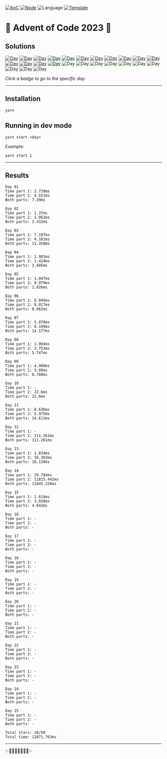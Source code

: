 <!-- Entries between SOLUTIONS and RESULTS tags are auto-generated -->

[![AoC](https://badgen.net/badge/AoC/2023/blue)](https://adventofcode.com/2023)
[![Node](https://badgen.net/badge/Node/v16.13.0+/blue)](https://nodejs.org/en/download/)
![Language](https://badgen.net/badge/Language/TypeScript/blue)
[![Template](https://badgen.net/badge/Template/aocrunner/blue)](https://github.com/caderek/aocrunner)

# 🎄 Advent of Code 2023 🎄

## Solutions

<!--SOLUTIONS-->

[![Day](https://badgen.net/badge/01/%E2%98%85%E2%98%85/green)](src/day01)
[![Day](https://badgen.net/badge/02/%E2%98%85%E2%98%85/green)](src/day02)
[![Day](https://badgen.net/badge/03/%E2%98%85%E2%98%85/green)](src/day03)
[![Day](https://badgen.net/badge/04/%E2%98%85%E2%98%85/green)](src/day04)
[![Day](https://badgen.net/badge/05/%E2%98%85%E2%98%85/green)](src/day05)
[![Day](https://badgen.net/badge/06/%E2%98%85%E2%98%85/green)](src/day06)
[![Day](https://badgen.net/badge/07/%E2%98%85%E2%98%85/green)](src/day07)
[![Day](https://badgen.net/badge/08/%E2%98%85%E2%98%85/green)](src/day08)
[![Day](https://badgen.net/badge/09/%E2%98%85%E2%98%85/green)](src/day09)
[![Day](https://badgen.net/badge/10/%E2%98%86%E2%98%85/yellow)](src/day10)
[![Day](https://badgen.net/badge/11/%E2%98%85%E2%98%85/green)](src/day11)
[![Day](https://badgen.net/badge/12/%E2%98%86%E2%98%85/yellow)](src/day12)
[![Day](https://badgen.net/badge/13/%E2%98%85%E2%98%85/green)](src/day13)
[![Day](https://badgen.net/badge/14/%E2%98%85%E2%98%85/green)](src/day14)
[![Day](https://badgen.net/badge/15/%E2%98%85%E2%98%85/green)](src/day15)
![Day](https://badgen.net/badge/16/%E2%98%86%E2%98%86/gray)
![Day](https://badgen.net/badge/17/%E2%98%86%E2%98%86/gray)
![Day](https://badgen.net/badge/18/%E2%98%86%E2%98%86/gray)
![Day](https://badgen.net/badge/19/%E2%98%86%E2%98%86/gray)
![Day](https://badgen.net/badge/20/%E2%98%86%E2%98%86/gray)
![Day](https://badgen.net/badge/21/%E2%98%86%E2%98%86/gray)
![Day](https://badgen.net/badge/22/%E2%98%86%E2%98%86/gray)
![Day](https://badgen.net/badge/23/%E2%98%86%E2%98%86/gray)
![Day](https://badgen.net/badge/24/%E2%98%86%E2%98%86/gray)
![Day](https://badgen.net/badge/25/%E2%98%86%E2%98%86/gray)

<!--/SOLUTIONS-->

_Click a badge to go to the specific day._

---

## Installation

```
yarn
```

## Running in dev mode

```
yarn start <day>
```

Example:

```
yarn start 1
```

---

## Results

<!--RESULTS-->

```
Day 01
Time part 1: 2.739ms
Time part 2: 4.551ms
Both parts: 7.29ms
```

```
Day 02
Time part 1: 1.37ms
Time part 2: 1.061ms
Both parts: 2.432ms
```

```
Day 03
Time part 1: 7.197ms
Time part 2: 4.161ms
Both parts: 11.358ms
```

```
Day 04
Time part 1: 1.981ms
Time part 2: 1.424ms
Both parts: 3.405ms
```

```
Day 05
Time part 1: 1.047ms
Time part 2: 0.979ms
Both parts: 2.026ms
```

```
Day 06
Time part 1: 0.045ms
Time part 2: 0.017ms
Both parts: 0.062ms
```

```
Day 07
Time part 1: 5.978ms
Time part 2: 8.199ms
Both parts: 14.177ms
```

```
Day 08
Time part 1: 1.994ms
Time part 2: 3.753ms
Both parts: 5.747ms
```

```
Day 09
Time part 1: 4.909ms
Time part 2: 3.88ms
Both parts: 8.788ms
```

```
Day 10
Time part 1: -
Time part 2: 22.6ms
Both parts: 22.6ms
```

```
Day 11
Time part 1: 8.636ms
Time part 2: 5.975ms
Both parts: 14.611ms
```

```
Day 12
Time part 1: -
Time part 2: 111.261ms
Both parts: 111.261ms
```

```
Day 13
Time part 1: 1.834ms
Time part 2: 16.303ms
Both parts: 18.138ms
```

```
Day 14
Time part 1: 29.784ms
Time part 2: 11815.442ms
Both parts: 11845.226ms
```

```
Day 15
Time part 1: 1.614ms
Time part 2: 3.028ms
Both parts: 4.642ms
```

```
Day 16
Time part 1: -
Time part 2: -
Both parts: -
```

```
Day 17
Time part 1: -
Time part 2: -
Both parts: -
```

```
Day 18
Time part 1: -
Time part 2: -
Both parts: -
```

```
Day 19
Time part 1: -
Time part 2: -
Both parts: -
```

```
Day 20
Time part 1: -
Time part 2: -
Both parts: -
```

```
Day 21
Time part 1: -
Time part 2: -
Both parts: -
```

```
Day 22
Time part 1: -
Time part 2: -
Both parts: -
```

```
Day 23
Time part 1: -
Time part 2: -
Both parts: -
```

```
Day 24
Time part 1: -
Time part 2: -
Both parts: -
```

```
Day 25
Time part 1: -
Time part 2: -
Both parts: -
```

```
Total stars: 28/50
Total time: 12071.763ms
```

<!--/RESULTS-->

---

✨🎄🎁🎄🎅🎄🎁🎄✨